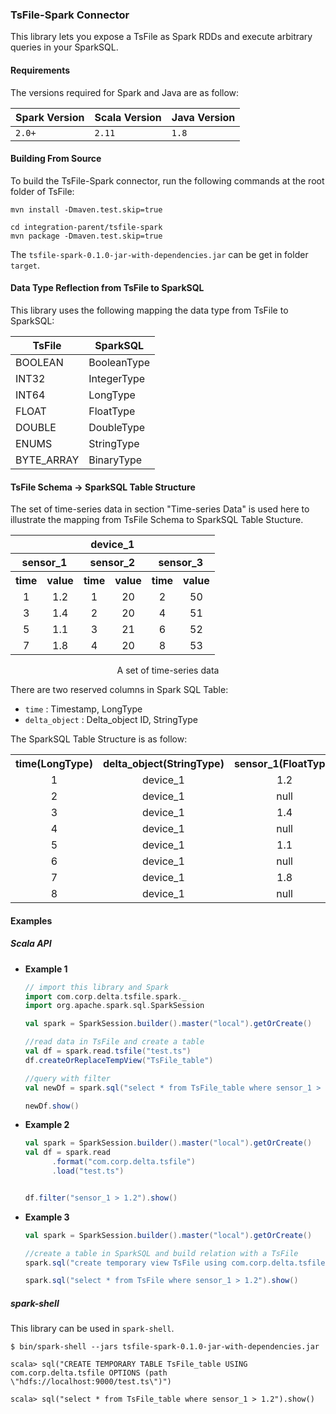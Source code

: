 ### TsFile-Spark Connector

This library lets you expose a TsFile as Spark RDDs and execute arbitrary queries in your SparkSQL.

#### Requirements

The versions required for Spark and Java are as follow:

| Spark Version | Scala Version | Java Version |
| ------------- | ------------- | ------------ |
| `2.0+`        | `2.11`        | `1.8`        |

#### Building From Source

To build the TsFile-Spark connector, run the following commands at the root folder of TsFile:
```
mvn install -Dmaven.test.skip=true

cd integration-parent/tsfile-spark
mvn package -Dmaven.test.skip=true
```
The `tsfile-spark-0.1.0-jar-with-dependencies.jar` can be get in folder `target`.

#### Data Type Reflection from TsFile to SparkSQL

This library uses the following mapping the data type from TsFile to SparkSQL:

| TsFile 		   | SparkSQL|
| --------------| -------------- |
| BOOLEAN     		   | BooleanType    |
| INT32       		   | IntegerType    |
| INT64       		   | LongType       |
| FLOAT       		   | FloatType      |
| DOUBLE      		   | DoubleType     |
| ENUMS                | StringType     |
| BYTE_ARRAY           | BinaryType     |


#### TsFile Schema -> SparkSQL Table Structure

The set of time-series data in section "Time-series Data" is used here to illustrate the mapping from TsFile Schema to SparkSQL Table Stucture.

<center>
<table style="text-align:center">
	<tr><th colspan="6">device_1</th></tr>
	<tr><th colspan="2">sensor_1</th><th colspan="2">sensor_2</th><th colspan="2">sensor_3</th></tr>
	<tr><th>time</th><th>value</td><th>time</th><th>value</td><th>time</th><th>value</td>
	<tr><td>1</td><td>1.2</td><td>1</td><td>20</td><td>2</td><td>50</td></tr>
	<tr><td>3</td><td>1.4</td><td>2</td><td>20</td><td>4</td><td>51</td></tr>
	<tr><td>5</td><td>1.1</td><td>3</td><td>21</td><td>6</td><td>52</td></tr>
	<tr><td>7</td><td>1.8</td><td>4</td><td>20</td><td>8</td><td>53</td></tr>
</table>
<span>A set of time-series data</span>
</center>

There are two reserved columns in Spark SQL Table:

- `time` : Timestamp, LongType
- `delta_object` : Delta_object ID, StringType

The SparkSQL Table Structure is as follow:

<center>
	<table style="text-align:center">
	<tr><th>time(LongType)</th><th>delta_object(StringType)</th><th>sensor_1(FloatType)</th><th>sensor_2(IntType)</th><th>sensor_3(IntType)</th></tr>
	<tr><td>1</td><td>device_1</td><td>1.2</td><td>20</td><td>null</td></tr>
	<tr><td>2</td><td>device_1</td><td>null</td><td>20</td><td>50</td></tr>
	<tr><td>3</td><td>device_1</td><td>1.4</td><td>21</td><td>null</td></tr>
	<tr><td>4</td><td>device_1</td><td>null</td><td>20</td><td>51</td></tr>
	<tr><td>5</td><td>device_1</td><td>1.1</td><td>null</td><td>null</td></tr>
	<tr><td>6</td><td>device_1</td><td>null</td><td>null</td><td>52</td></tr>
	<tr><td>7</td><td>device_1</td><td>1.8</td><td>null</td><td>null</td></tr>
	<tr><td>8</td><td>device_1</td><td>null</td><td>null</td><td>53</td></tr>
	</table>

</center>

#### Examples

##### Scala API

* **Example 1**

	```scala
	// import this library and Spark
	import com.corp.delta.tsfile.spark._
	import org.apache.spark.sql.SparkSession

	val spark = SparkSession.builder().master("local").getOrCreate()

	//read data in TsFile and create a table
	val df = spark.read.tsfile("test.ts")
	df.createOrReplaceTempView("TsFile_table")

	//query with filter
	val newDf = spark.sql("select * from TsFile_table where sensor_1 > 1.2").cache()

	newDf.show()

	```

* **Example 2**

	```scala
	val spark = SparkSession.builder().master("local").getOrCreate()
	val df = spark.read
	      .format("com.corp.delta.tsfile")
	      .load("test.ts")


	df.filter("sensor_1 > 1.2").show()

	```

* **Example 3**

	```scala
	val spark = SparkSession.builder().master("local").getOrCreate()

	//create a table in SparkSQL and build relation with a TsFile
	spark.sql("create temporary view TsFile using com.corp.delta.tsfile options(path = \"test.ts\")")

	spark.sql("select * from TsFile where sensor_1 > 1.2").show()

	```

##### spark-shell

This library can be used in `spark-shell`.

```
$ bin/spark-shell --jars tsfile-spark-0.1.0-jar-with-dependencies.jar

scala> sql("CREATE TEMPORARY TABLE TsFile_table USING com.corp.delta.tsfile OPTIONS (path \"hdfs://localhost:9000/test.ts\")")

scala> sql("select * from TsFile_table where sensor_1 > 1.2").show()
```